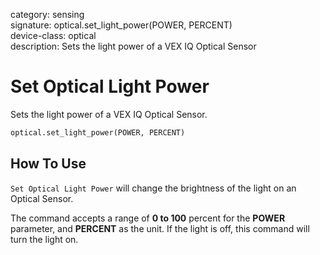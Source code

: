 category: sensing  
signature: optical.set_light_power(POWER, PERCENT)  
device-class: optical  
description: Sets the light power of a VEX IQ Optical Sensor  

# Set Optical Light Power

Sets the light power of a VEX IQ Optical Sensor.

```python
optical.set_light_power(POWER, PERCENT)
```

## How To Use

`Set Optical Light Power` will change the brightness of the light on an Optical Sensor. 

The command accepts a range of **0 to 100** percent for the **POWER** parameter, and **PERCENT** as the unit. If the light is off, this command will turn the light on.


<advanced>
</advanced>